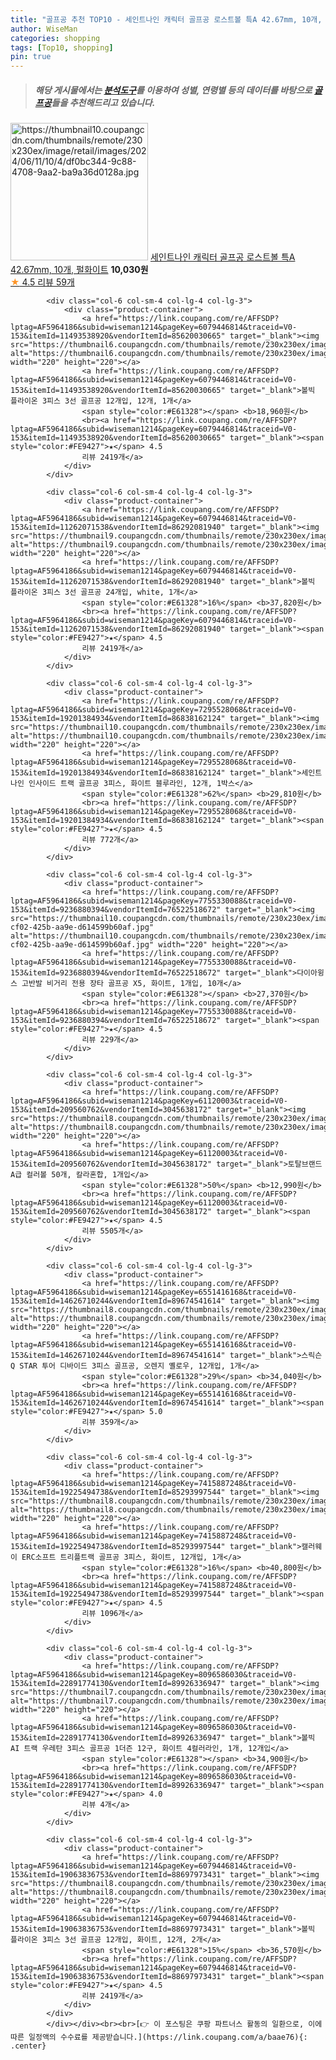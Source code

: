 ```yaml
---
title: "골프공 추천 TOP10 - 세인트나인 캐릭터 골프공 로스트볼 특A 42.67mm, 10개, 펄화이트"
author: WiseMan
categories: shopping
tags: [Top10, shopping]
pin: true
---
```


> ##### 해당 게시물에서는 [**분석도구**](https://itemscout.io/)를 이용하여 **성별**, **연령별** 등의 데이터를 바탕으로 [**골프공**](https://link.coupang.com/a/baae76)들을 추천해드리고 있습니다.
<div class="container"><div class="row">
            <div class="col-6 col-sm-4 col-lg-4 col-lg-3">
                <div class="product-container">
                    <a href="https://link.coupang.com/re/AFFSDP?lptag=AF5964186&subid=wiseman1214&pageKey=6197845689&traceid=V0-153&itemId=12278090878&vendorItemId=90282747545" target="_blank"><img src="https://thumbnail10.coupangcdn.com/thumbnails/remote/230x230ex/image/retail/images/2024/06/11/10/4/df0bc344-9c88-4708-9aa2-ba9a36d0128a.jpg" alt="https://thumbnail10.coupangcdn.com/thumbnails/remote/230x230ex/image/retail/images/2024/06/11/10/4/df0bc344-9c88-4708-9aa2-ba9a36d0128a.jpg" width="220" height="220"></a>
                    <a href="https://link.coupang.com/re/AFFSDP?lptag=AF5964186&subid=wiseman1214&pageKey=6197845689&traceid=V0-153&itemId=12278090878&vendorItemId=90282747545" target="_blank">세인트나인 캐릭터 골프공 로스트볼 특A 42.67mm, 10개, 펄화이트</a>
                    <span style="color:#E61328"></span> <b>10,030원</b>
                    <br><a href="https://link.coupang.com/re/AFFSDP?lptag=AF5964186&subid=wiseman1214&pageKey=6197845689&traceid=V0-153&itemId=12278090878&vendorItemId=90282747545" target="_blank"><span style="color:#FE9427">★</span> 4.5
                    리뷰 59개</a>
                </div>
            </div>
            
            <div class="col-6 col-sm-4 col-lg-4 col-lg-3">
                <div class="product-container">
                    <a href="https://link.coupang.com/re/AFFSDP?lptag=AF5964186&subid=wiseman1214&pageKey=6079446814&traceid=V0-153&itemId=11493538920&vendorItemId=85620030665" target="_blank"><img src="https://thumbnail6.coupangcdn.com/thumbnails/remote/230x230ex/image/vendor_inventory/bd73/dd1c9e47c00bcd13dedefce42e14fbe3bcc62503c8bf9f30b32669c381f9.jpg" alt="https://thumbnail6.coupangcdn.com/thumbnails/remote/230x230ex/image/vendor_inventory/bd73/dd1c9e47c00bcd13dedefce42e14fbe3bcc62503c8bf9f30b32669c381f9.jpg" width="220" height="220"></a>
                    <a href="https://link.coupang.com/re/AFFSDP?lptag=AF5964186&subid=wiseman1214&pageKey=6079446814&traceid=V0-153&itemId=11493538920&vendorItemId=85620030665" target="_blank">볼빅 플라이온 3피스 3선 골프공 12개입, 12개, 1개</a>
                    <span style="color:#E61328"></span> <b>18,960원</b>
                    <br><a href="https://link.coupang.com/re/AFFSDP?lptag=AF5964186&subid=wiseman1214&pageKey=6079446814&traceid=V0-153&itemId=11493538920&vendorItemId=85620030665" target="_blank"><span style="color:#FE9427">★</span> 4.5
                    리뷰 2419개</a>
                </div>
            </div>
            
            <div class="col-6 col-sm-4 col-lg-4 col-lg-3">
                <div class="product-container">
                    <a href="https://link.coupang.com/re/AFFSDP?lptag=AF5964186&subid=wiseman1214&pageKey=6079446814&traceid=V0-153&itemId=11262071538&vendorItemId=86292081940" target="_blank"><img src="https://thumbnail9.coupangcdn.com/thumbnails/remote/230x230ex/image/vendor_inventory/bdc3/1bedb4be0ea1ba6db220b775665adde4d76c8bf378c86b13ecc07f40f1bd.jpg" alt="https://thumbnail9.coupangcdn.com/thumbnails/remote/230x230ex/image/vendor_inventory/bdc3/1bedb4be0ea1ba6db220b775665adde4d76c8bf378c86b13ecc07f40f1bd.jpg" width="220" height="220"></a>
                    <a href="https://link.coupang.com/re/AFFSDP?lptag=AF5964186&subid=wiseman1214&pageKey=6079446814&traceid=V0-153&itemId=11262071538&vendorItemId=86292081940" target="_blank">볼빅 플라이온 3피스 3선 골프공 24개입, white, 1개</a>
                    <span style="color:#E61328">16%</span> <b>37,820원</b>
                    <br><a href="https://link.coupang.com/re/AFFSDP?lptag=AF5964186&subid=wiseman1214&pageKey=6079446814&traceid=V0-153&itemId=11262071538&vendorItemId=86292081940" target="_blank"><span style="color:#FE9427">★</span> 4.5
                    리뷰 2419개</a>
                </div>
            </div>
            
            <div class="col-6 col-sm-4 col-lg-4 col-lg-3">
                <div class="product-container">
                    <a href="https://link.coupang.com/re/AFFSDP?lptag=AF5964186&subid=wiseman1214&pageKey=7295528068&traceid=V0-153&itemId=19201384934&vendorItemId=86838162124" target="_blank"><img src="https://thumbnail10.coupangcdn.com/thumbnails/remote/230x230ex/image/vendor_inventory/afd4/d8cf55ebe769db12ccead23ac85999264b71bdeb043456f76fa4ced0c90b.jpg" alt="https://thumbnail10.coupangcdn.com/thumbnails/remote/230x230ex/image/vendor_inventory/afd4/d8cf55ebe769db12ccead23ac85999264b71bdeb043456f76fa4ced0c90b.jpg" width="220" height="220"></a>
                    <a href="https://link.coupang.com/re/AFFSDP?lptag=AF5964186&subid=wiseman1214&pageKey=7295528068&traceid=V0-153&itemId=19201384934&vendorItemId=86838162124" target="_blank">세인트나인 인사이드 트랙 골프공 3피스, 화이트 블루라인, 12개, 1박스</a>
                    <span style="color:#E61328">62%</span> <b>29,810원</b>
                    <br><a href="https://link.coupang.com/re/AFFSDP?lptag=AF5964186&subid=wiseman1214&pageKey=7295528068&traceid=V0-153&itemId=19201384934&vendorItemId=86838162124" target="_blank"><span style="color:#FE9427">★</span> 4.5
                    리뷰 772개</a>
                </div>
            </div>
            
            <div class="col-6 col-sm-4 col-lg-4 col-lg-3">
                <div class="product-container">
                    <a href="https://link.coupang.com/re/AFFSDP?lptag=AF5964186&subid=wiseman1214&pageKey=7755330088&traceid=V0-153&itemId=9236880394&vendorItemId=76522518672" target="_blank"><img src="https://thumbnail10.coupangcdn.com/thumbnails/remote/230x230ex/image/retail/images/2021/06/09/14/5/91d09a2d-cf02-425b-aa9e-d614599b60af.jpg" alt="https://thumbnail10.coupangcdn.com/thumbnails/remote/230x230ex/image/retail/images/2021/06/09/14/5/91d09a2d-cf02-425b-aa9e-d614599b60af.jpg" width="220" height="220"></a>
                    <a href="https://link.coupang.com/re/AFFSDP?lptag=AF5964186&subid=wiseman1214&pageKey=7755330088&traceid=V0-153&itemId=9236880394&vendorItemId=76522518672" target="_blank">다이아윙스 고반발 비거리 전용 장타 골프공 X5, 화이트, 1개입, 10개</a>
                    <span style="color:#E61328"></span> <b>27,370원</b>
                    <br><a href="https://link.coupang.com/re/AFFSDP?lptag=AF5964186&subid=wiseman1214&pageKey=7755330088&traceid=V0-153&itemId=9236880394&vendorItemId=76522518672" target="_blank"><span style="color:#FE9427">★</span> 4.5
                    리뷰 229개</a>
                </div>
            </div>
            
            <div class="col-6 col-sm-4 col-lg-4 col-lg-3">
                <div class="product-container">
                    <a href="https://link.coupang.com/re/AFFSDP?lptag=AF5964186&subid=wiseman1214&pageKey=61120003&traceid=V0-153&itemId=209560762&vendorItemId=3045638172" target="_blank"><img src="https://thumbnail8.coupangcdn.com/thumbnails/remote/230x230ex/image/vendor_inventory/70ca/2e205812b67e9a7e0913b54c2aca62cb110333b0620519a5959783ed4e19.jpg" alt="https://thumbnail8.coupangcdn.com/thumbnails/remote/230x230ex/image/vendor_inventory/70ca/2e205812b67e9a7e0913b54c2aca62cb110333b0620519a5959783ed4e19.jpg" width="220" height="220"></a>
                    <a href="https://link.coupang.com/re/AFFSDP?lptag=AF5964186&subid=wiseman1214&pageKey=61120003&traceid=V0-153&itemId=209560762&vendorItemId=3045638172" target="_blank">토탈브랜드 A급 컬러볼 50개, 칼라혼합, 1개입</a>
                    <span style="color:#E61328">50%</span> <b>12,990원</b>
                    <br><a href="https://link.coupang.com/re/AFFSDP?lptag=AF5964186&subid=wiseman1214&pageKey=61120003&traceid=V0-153&itemId=209560762&vendorItemId=3045638172" target="_blank"><span style="color:#FE9427">★</span> 4.5
                    리뷰 5505개</a>
                </div>
            </div>
            
            <div class="col-6 col-sm-4 col-lg-4 col-lg-3">
                <div class="product-container">
                    <a href="https://link.coupang.com/re/AFFSDP?lptag=AF5964186&subid=wiseman1214&pageKey=6551416168&traceid=V0-153&itemId=14626710244&vendorItemId=89674541614" target="_blank"><img src="https://thumbnail8.coupangcdn.com/thumbnails/remote/230x230ex/image/vendor_inventory/7b4a/9596f9ff7a5556ae596875221cab2cf0e2562975b1b6ae9d6a911a47bc15.jpg" alt="https://thumbnail8.coupangcdn.com/thumbnails/remote/230x230ex/image/vendor_inventory/7b4a/9596f9ff7a5556ae596875221cab2cf0e2562975b1b6ae9d6a911a47bc15.jpg" width="220" height="220"></a>
                    <a href="https://link.coupang.com/re/AFFSDP?lptag=AF5964186&subid=wiseman1214&pageKey=6551416168&traceid=V0-153&itemId=14626710244&vendorItemId=89674541614" target="_blank">스릭슨 Q STAR 투어 디바이드 3피스 골프공, 오렌지 옐로우, 12개입, 1개</a>
                    <span style="color:#E61328">29%</span> <b>34,040원</b>
                    <br><a href="https://link.coupang.com/re/AFFSDP?lptag=AF5964186&subid=wiseman1214&pageKey=6551416168&traceid=V0-153&itemId=14626710244&vendorItemId=89674541614" target="_blank"><span style="color:#FE9427">★</span> 5.0
                    리뷰 359개</a>
                </div>
            </div>
            
            <div class="col-6 col-sm-4 col-lg-4 col-lg-3">
                <div class="product-container">
                    <a href="https://link.coupang.com/re/AFFSDP?lptag=AF5964186&subid=wiseman1214&pageKey=7415887248&traceid=V0-153&itemId=19225494738&vendorItemId=85293997544" target="_blank"><img src="https://thumbnail8.coupangcdn.com/thumbnails/remote/230x230ex/image/vendor_inventory/0620/626b5f4dce8f90cda441b1377d36ea1f2857a3613cfcc97da301c154e267.jpg" alt="https://thumbnail8.coupangcdn.com/thumbnails/remote/230x230ex/image/vendor_inventory/0620/626b5f4dce8f90cda441b1377d36ea1f2857a3613cfcc97da301c154e267.jpg" width="220" height="220"></a>
                    <a href="https://link.coupang.com/re/AFFSDP?lptag=AF5964186&subid=wiseman1214&pageKey=7415887248&traceid=V0-153&itemId=19225494738&vendorItemId=85293997544" target="_blank">캘러웨이 ERC소프트 트리플트랙 골프공 3피스, 화이트, 12개입, 1개</a>
                    <span style="color:#E61328">16%</span> <b>40,800원</b>
                    <br><a href="https://link.coupang.com/re/AFFSDP?lptag=AF5964186&subid=wiseman1214&pageKey=7415887248&traceid=V0-153&itemId=19225494738&vendorItemId=85293997544" target="_blank"><span style="color:#FE9427">★</span> 4.5
                    리뷰 1096개</a>
                </div>
            </div>
            
            <div class="col-6 col-sm-4 col-lg-4 col-lg-3">
                <div class="product-container">
                    <a href="https://link.coupang.com/re/AFFSDP?lptag=AF5964186&subid=wiseman1214&pageKey=8096586030&traceid=V0-153&itemId=22891774130&vendorItemId=89926336947" target="_blank"><img src="https://thumbnail7.coupangcdn.com/thumbnails/remote/230x230ex/image/vendor_inventory/1c35/a51a5eeeacdf968f590652e826fb39504eb244b3e67553d4b724d49542cc.jpg" alt="https://thumbnail7.coupangcdn.com/thumbnails/remote/230x230ex/image/vendor_inventory/1c35/a51a5eeeacdf968f590652e826fb39504eb244b3e67553d4b724d49542cc.jpg" width="220" height="220"></a>
                    <a href="https://link.coupang.com/re/AFFSDP?lptag=AF5964186&subid=wiseman1214&pageKey=8096586030&traceid=V0-153&itemId=22891774130&vendorItemId=89926336947" target="_blank">볼빅 AI 트랙 우레탄 3피스 골프공 1더즌 12구, 화이트 4컬러라인, 1개, 12개입</a>
                    <span style="color:#E61328"></span> <b>34,900원</b>
                    <br><a href="https://link.coupang.com/re/AFFSDP?lptag=AF5964186&subid=wiseman1214&pageKey=8096586030&traceid=V0-153&itemId=22891774130&vendorItemId=89926336947" target="_blank"><span style="color:#FE9427">★</span> 4.0
                    리뷰 4개</a>
                </div>
            </div>
            
            <div class="col-6 col-sm-4 col-lg-4 col-lg-3">
                <div class="product-container">
                    <a href="https://link.coupang.com/re/AFFSDP?lptag=AF5964186&subid=wiseman1214&pageKey=6079446814&traceid=V0-153&itemId=19063836753&vendorItemId=88697973431" target="_blank"><img src="https://thumbnail8.coupangcdn.com/thumbnails/remote/230x230ex/image/vendor_inventory/8757/4c8832bb6cdb96ce6e16c45aac549cc4f329dc1794bd2c815064e7dbd68d.JPG" alt="https://thumbnail8.coupangcdn.com/thumbnails/remote/230x230ex/image/vendor_inventory/8757/4c8832bb6cdb96ce6e16c45aac549cc4f329dc1794bd2c815064e7dbd68d.JPG" width="220" height="220"></a>
                    <a href="https://link.coupang.com/re/AFFSDP?lptag=AF5964186&subid=wiseman1214&pageKey=6079446814&traceid=V0-153&itemId=19063836753&vendorItemId=88697973431" target="_blank">볼빅 플라이온 3피스 3선 골프공 12개입, 화이트, 12개, 2개</a>
                    <span style="color:#E61328">15%</span> <b>36,570원</b>
                    <br><a href="https://link.coupang.com/re/AFFSDP?lptag=AF5964186&subid=wiseman1214&pageKey=6079446814&traceid=V0-153&itemId=19063836753&vendorItemId=88697973431" target="_blank"><span style="color:#FE9427">★</span> 4.5
                    리뷰 2419개</a>
                </div>
            </div>
            </div></div><br><br>[👉 이 포스팅은 쿠팡 파트너스 활동의 일환으로, 이에 따른 일정액의 수수료를 제공받습니다.](https://link.coupang.com/a/baae76){: .center}